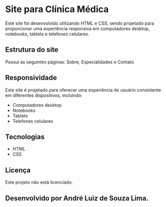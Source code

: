 # Site para Clínica Médica

Este site foi desenvolvido utilizando HTML e CSS, sendo projetado para proporcionar uma experiência responsiva em computadores desktop, notebooks, tablets e telefones celulares.

## Estrutura do site

Possui as seguintes páginas: Sobre, Especialidades e Contato

## Responsividade

Este site é projetado para oferecer uma experiência de usuário consistente em diferentes dispositivos, incluindo:

- Computadores desktop
- Notebooks
- Tablets
- Telefones celulares

## Tecnologias

- HTML
- CSS

## Licença

Este projeto não está licenciado.

## Desenvolvido por André Luiz de Souza Lima.
